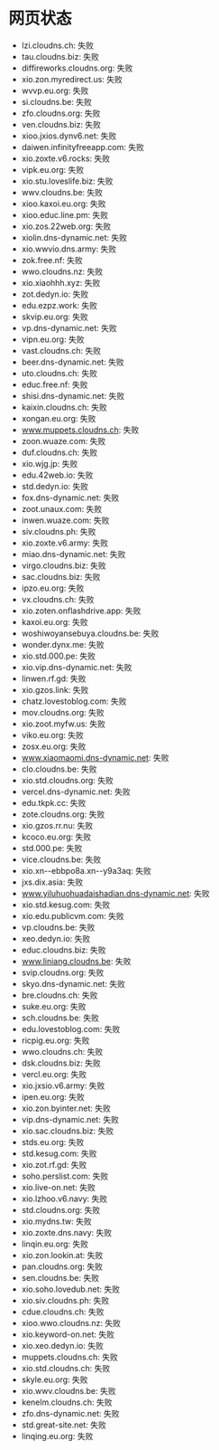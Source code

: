 # 网页状态
- lzi.cloudns.ch: 失败
- tau.cloudns.biz: 失败
- diffireworks.cloudns.org: 失败
- xio.zon.myredirect.us: 失败
- wvvp.eu.org: 失败
- si.cloudns.be: 失败
- zfo.cloudns.org: 失败
- ven.cloudns.biz: 失败
- xioo.jxios.dynv6.net: 失败
- daiwen.infinityfreeapp.com: 失败
- xio.zoxte.v6.rocks: 失败
- vipk.eu.org: 失败
- xio.stu.loveslife.biz: 失败
- wwv.cloudns.be: 失败
- xioo.kaxoi.eu.org: 失败
- xioo.educ.line.pm: 失败
- xio.zos.22web.org: 失败
- xiolin.dns-dynamic.net: 失败
- xio.wwvio.dns.army: 失败
- zok.free.nf: 失败
- wwo.cloudns.nz: 失败
- xio.xiaohhh.xyz: 失败
- zot.dedyn.io: 失败
- edu.ezpz.work: 失败
- skvip.eu.org: 失败
- vp.dns-dynamic.net: 失败
- vipn.eu.org: 失败
- vast.cloudns.ch: 失败
- beer.dns-dynamic.net: 失败
- uto.cloudns.ch: 失败
- educ.free.nf: 失败
- shisi.dns-dynamic.net: 失败
- kaixin.cloudns.ch: 失败
- xongan.eu.org: 失败
- www.muppets.cloudns.ch: 失败
- zoon.wuaze.com: 失败
- duf.cloudns.ch: 失败
- xio.wjg.jp: 失败
- edu.42web.io: 失败
- std.dedyn.io: 失败
- fox.dns-dynamic.net: 失败
- zoot.unaux.com: 失败
- inwen.wuaze.com: 失败
- siv.cloudns.ph: 失败
- xio.zoxte.v6.army: 失败
- miao.dns-dynamic.net: 失败
- virgo.cloudns.biz: 失败
- sac.cloudns.biz: 失败
- ipzo.eu.org: 失败
- vx.cloudns.ch: 失败
- xio.zoten.onflashdrive.app: 失败
- kaxoi.eu.org: 失败
- woshiwoyansebuya.cloudns.be: 失败
- wonder.dynx.me: 失败
- xio.std.000.pe: 失败
- xio.vip.dns-dynamic.net: 失败
- linwen.rf.gd: 失败
- xio.gzos.link: 失败
- chatz.lovestoblog.com: 失败
- mov.cloudns.org: 失败
- xio.zoot.myfw.us: 失败
- viko.eu.org: 失败
- zosx.eu.org: 失败
- www.xiaomaomi.dns-dynamic.net: 失败
- clo.cloudns.be: 失败
- xio.std.cloudns.org: 失败
- vercel.dns-dynamic.net: 失败
- edu.tkpk.cc: 失败
- zote.cloudns.org: 失败
- xio.gzos.rr.nu: 失败
- kcoco.eu.org: 失败
- std.000.pe: 失败
- vice.cloudns.be: 失败
- xio.xn--ebbpo8a.xn--y9a3aq: 失败
- jxs.dix.asia: 失败
- www.yiluhuohuadaishadian.dns-dynamic.net: 失败
- xio.std.kesug.com: 失败
- xio.edu.publicvm.com: 失败
- vp.cloudns.be: 失败
- xeo.dedyn.io: 失败
- educ.cloudns.biz: 失败
- www.liniang.cloudns.be: 失败
- svip.cloudns.org: 失败
- skyo.dns-dynamic.net: 失败
- bre.cloudns.ch: 失败
- suke.eu.org: 失败
- sch.cloudns.be: 失败
- edu.lovestoblog.com: 失败
- ricpig.eu.org: 失败
- wwo.cloudns.ch: 失败
- dsk.cloudns.biz: 失败
- vercl.eu.org: 失败
- xio.jxsio.v6.army: 失败
- ipen.eu.org: 失败
- xio.zon.byinter.net: 失败
- vip.dns-dynamic.net: 失败
- xio.sac.cloudns.biz: 失败
- stds.eu.org: 失败
- std.kesug.com: 失败
- xio.zot.rf.gd: 失败
- soho.perslist.com: 失败
- xio.live-on.net: 失败
- xio.lzhoo.v6.navy: 失败
- std.cloudns.org: 失败
- xio.mydns.tw: 失败
- xio.zoxte.dns.navy: 失败
- linqin.eu.org: 失败
- xio.zon.lookin.at: 失败
- pan.cloudns.org: 失败
- sen.cloudns.be: 失败
- xio.soho.lovedub.net: 失败
- xio.siv.cloudns.ph: 失败
- cdue.cloudns.ch: 失败
- xioo.wwo.cloudns.nz: 失败
- xio.keyword-on.net: 失败
- xio.xeo.dedyn.io: 失败
- muppets.cloudns.ch: 失败
- xio.std.cloudns.ch: 失败
- skyle.eu.org: 失败
- xio.wwv.cloudns.be: 失败
- kenelm.cloudns.ch: 失败
- zfo.dns-dynamic.net: 失败
- std.great-site.net: 失败
- linqing.eu.org: 失败
